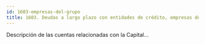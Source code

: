 ```yaml
---
id: 1603-empresas-del-grupo
title: 1603. Deudas a largo plazo con entidades de crédito, empresas del grupo
---
```

Descripción de las cuentas relacionadas con la Capital...
